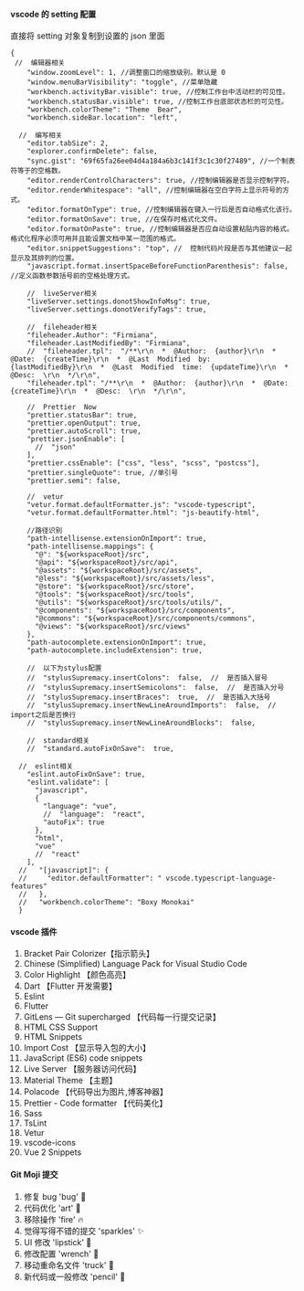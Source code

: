 #### vscode 的 setting 配置
直接将 setting 对象复制到设置的 json 里面
```
{
 //  编辑器相关
    "window.zoomLevel": 1, //调整窗口的缩放级别。默认是 0
    "window.menuBarVisibility": "toggle", //菜单隐藏
    "workbench.activityBar.visible": true, //控制工作台中活动栏的可见性。
    "workbench.statusBar.visible": true, //控制工作台底部状态栏的可见性。
    "workbench.colorTheme": "Theme  Bear",
    "workbench.sideBar.location": "left",
  
  //  编写相关
    "editor.tabSize": 2,
    "explorer.confirmDelete": false,
    "sync.gist": "69f65fa26ee04d4a184a6b3c141f3c1c30f27489", //一个制表符等于的空格数。
    "editor.renderControlCharacters": true, //控制编辑器是否显示控制字符。
    "editor.renderWhitespace": "all", //控制编辑器在空白字符上显示符号的方式。
    "editor.formatOnType": true, //控制编辑器在键入一行后是否自动格式化该行。
    "editor.formatOnSave": true, //在保存时格式化文件。
    "editor.formatOnPaste": true, //控制编辑器是否应自动设置粘贴内容的格式。格式化程序必须可用并且能设置文档中某一范围的格式。
    "editor.snippetSuggestions": "top", //  控制代码片段是否与其他建议一起显示及其排列的位置。
    "javascript.format.insertSpaceBeforeFunctionParenthesis": false, //定义函数参数括号前的空格处理方式。
  
    //  liveServer相关
    "liveServer.settings.donotShowInfoMsg": true,
    "liveServer.settings.donotVerifyTags": true,
  
    //  fileheader相关
    "fileheader.Author": "Firmiana",
    "fileheader.LastModifiedBy": "Firmiana",
    //  "fileheader.tpl":  "/**\r\n  *  @Author:  {author}\r\n  *  @Date:  {createTime}\r\n  *  @Last  Modified  by:  {lastModifiedBy}\r\n  *  @Last  Modified  time:  {updateTime}\r\n  *  @Desc:  \r\n  */\r\n",
    "fileheader.tpl": "/**\r\n  *  @Author:  {author}\r\n  *  @Date:  {createTime}\r\n  *  @Desc:  \r\n  */\r\n",
  
    //  Prettier  Now
    "prettier.statusBar": true,
    "prettier.openOutput": true,
    "prettier.autoScroll": true,
    "prettier.jsonEnable": [
      //  "json"
    ],
    "prettier.cssEnable": ["css", "less", "scss", "postcss"],
    "prettier.singleQuote": true, //单引号
    "prettier.semi": false,
  
    //  vetur
    "vetur.format.defaultFormatter.js": "vscode-typescript",
    "vetur.format.defaultFormatter.html": "js-beautify-html",
  
    //路径识别
    "path-intellisense.extensionOnImport": true,
    "path-intellisense.mappings": {
      "@": "${workspaceRoot}/src",
      "@api": "${workspaceRoot}/src/api",
      "@assets": "${workspaceRoot}/src/assets",
      "@less": "${workspaceRoot}/src/assets/less",
      "@store": "${workspaceRoot}/src/store",
      "@tools": "${workspaceRoot}/src/tools",
      "@utils": "${workspaceRoot}/src/tools/utils/",
      "@components": "${workspaceRoot}/src/components",
      "@commons": "${workspaceRoot}/src/components/commons",
      "@views": "${workspaceRoot}/src/views"
    },
    "path-autocomplete.extensionOnImport": true,
    "path-autocomplete.includeExtension": true,
  
    //  以下为stylus配置
    //  "stylusSupremacy.insertColons":  false,  //  是否插入冒号
    //  "stylusSupremacy.insertSemicolons":  false,  //  是否插入分号
    //  "stylusSupremacy.insertBraces":  true,  //  是否插入大括号
    //  "stylusSupremacy.insertNewLineAroundImports":  false,  //  import之后是否换行
    //  "stylusSupremacy.insertNewLineAroundBlocks":  false,
  
    //  standard相关
    //  "standard.autoFixOnSave":  true,
  
  //  eslint相关
    "eslint.autoFixOnSave": true,
    "eslint.validate": [
      "javascript",
      {
        "language": "vue",
        //  "language":  "react",
        "autoFix": true
      },
      "html",
      "vue"
      //  "react"
    ],
  //   "[javascript]": {
  //     "editor.defaultFormatter": " vscode.typescript-language-features"
  //   },
  //   "workbench.colorTheme": "Boxy Monokai"
  }
  ```
  #### vscode 插件
  1. Bracket Pair Colorizer【指示箭头】
  2. Chinese (Simplified) Language Pack for Visual Studio Code
  3. Color Highlight 【颜色高亮】
  4. Dart 【Flutter 开发需要】
  5. Eslint
  6. Flutter
  7. GitLens — Git supercharged 【代码每一行提交记录】
  8. HTML CSS Support
  9. HTML Snippets
  10. Import Cost 【显示导入包的大小】
  11. JavaScript (ES6) code snippets
  12. Live Server 【服务器访问代码】
  13. Material Theme 【主题】
  14. Polacode 【代码导出为图片,博客神器】
  15. Prettier - Code formatter 【代码美化】
  16. Sass
  17. TsLint
  18. Vetur
  19. vscode-icons
  20. Vue 2 Snippets


#### Git Moji 提交
1. 修复 bug 'bug' :bug:
2. 代码优化 'art' :art:
3. 移除操作 'fire' :fire:
4. 觉得写得不错的提交 'sparkles' :sparkles:
5. UI 修改 'lipstick' :lipstick:
6. 修改配置 'wrench' :wrench:
7. 移动重命名文件 'truck' :truck:
8. 新代码或一般修改 'pencil' :pencil:






